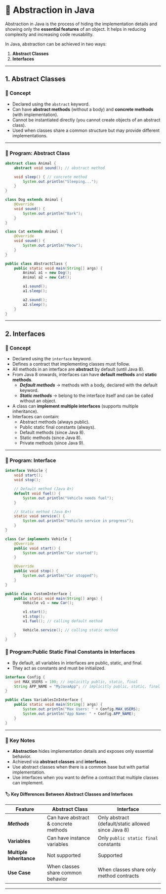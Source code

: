 # 🚀 Abstraction in Java

Abstraction in Java is the process of hiding the implementation details and showing only the **essential features** of an object. It helps in reducing complexity and increasing code reusability.

In Java, abstraction can be achieved in two ways:

1. **Abstract Classes**
2. **Interfaces**

---

## 1. Abstract Classes
### 📘 Concept

* Declared using the `abstract` keyword.
* Can have **abstract methods** (without a body) and **concrete methods** (with implementation).
* Cannot be instantiated directly (you cannot create objects of an abstract class).
* Used when classes share a common structure but may provide different implementations.

---

### 📝 Program: Abstract Class

```java
abstract class Animal {
    abstract void sound(); // abstract method

    void sleep() { // concrete method
        System.out.println("Sleeping...");
    }
}

class Dog extends Animal {
    @Override
    void sound() {
        System.out.println("Bark");
    }
}

class Cat extends Animal {
    @Override
    void sound() {
        System.out.println("Meow");
    }
}

public class AbstractClass {
    public static void main(String[] args) {
        Animal a1 = new Dog();
        Animal a2 = new Cat();

        a1.sound();
        a1.sleep();

        a2.sound();
        a2.sleep();
    }
}
```

---

## 2. Interfaces
### 📘 Concept

* Declared using the `interface` keyword.
* Defines a contract that implementing classes must follow.
* All methods in an interface are **abstract** by default (until Java 8).
* From Java 8 onwards, interfaces can have **default methods** and **static methods**.
  * **_Default methods_** → methods with a body, declared with the default keyword.
  * **_Static methods_** → belong to the interface itself and can be called without an object.
* A class can **implement multiple interfaces** (supports multiple inheritance). 
* Interfaces can contain:
  * Abstract methods (always public).
  * Public static final constants (always).
  * Default methods (since Java 8).
  * Static methods (since Java 8).
  * Private methods (since Java 9).

---

### 📝 Program: Interface

```java
interface Vehicle {
    void start();
    void stop();

    // Default method (Java 8+)
    default void fuel() {
        System.out.println("Vehicle needs fuel");
    }

    // Static method (Java 8+)
    static void service() {
        System.out.println("Vehicle service in progress");
    }
}

class Car implements Vehicle {
    @Override
    public void start() {
        System.out.println("Car started");
    }

    @Override
    public void stop() {
        System.out.println("Car stopped");
    }
}

public class CustomInterface {
    public static void main(String[] args) {
        Vehicle v1 = new Car();

        v1.start();
        v1.stop();
        v1.fuel(); // calling default method

        Vehicle.service(); // calling static method
    }
}
```

### 📝 Program:Public Static Final Constants in Interfaces
- By default, all variables in interfaces are public, static, and final.
- They act as constants and must be initialized.

```java
interface Config {
    int MAX_USERS = 100; // implicitly public, static, final
    String APP_NAME = "MyJavaApp"; // implicitly public, static, final
}

public class VariablesInInterface {
    public static void main(String[] args) {
        System.out.println("Max Users: " + Config.MAX_USERS);
        System.out.println("App Name: " + Config.APP_NAME);
    }
}

```

---

### 📌 Key Notes

* **Abstraction** hides implementation details and exposes only essential behavior.
* Achieved via **abstract classes** and **interfaces**.
* Use abstract classes when there is a common base but with partial implementation.
* Use interfaces when you want to define a contract that multiple classes can implement.

#### 🏷️ Key Differences Between Abstract Classes and Interfaces

| Feature                  | Abstract Class                       | Interface                                           |
| ------------------------ | ------------------------------------ | --------------------------------------------------- |
| **_Methods_**            | Can have abstract & concrete methods | Only abstract (default/static allowed since Java 8) |
| **Variables**            | Can have instance variables          | Only `public static final` constants                |
| **Multiple Inheritance** | Not supported                        | Supported                                           |
| **Use Case**             | When classes share common behavior   | When classes share only method contracts            |

---
